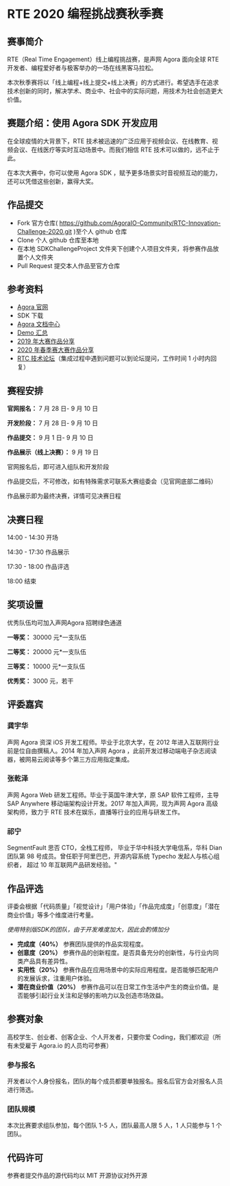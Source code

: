 # RTE 2020 编程挑战赛秋季赛

## 赛事简介

RTE（Real Time Engagement）线上编程挑战赛，是声网 Agora 面向全球 RTE 开发者、编程爱好者与极客举办的一场在线黑客马拉松。

本次秋季赛将以「线上编程+线上提交+线上决赛」的方式进行。希望选手在追求技术创新的同时，解决学术、商业中、社会中的实际问题，用技术为社会创造更大价值。

## 赛题介绍：使用 Agora SDK 开发应用

在全球疫情的大背景下，RTE 技术被迅速的广泛应用于视频会议、在线教育、视频会议、在线医疗等实时互动场景中。而我们相信 RTE 技术可以做的，远不止于此。

在本次大赛中，你可以使用 Agora SDK ，赋予更多场景实时音视频互动的能力，还可以凭借这些创新，赢得大奖。

## 作品提交
* Fork 官方仓库( https://github.com/AgoraIO-Community/RTC-Innovation-Challenge-2020.git )至个人 github 仓库
* Clone 个人 github 仓库至本地
* 在本地 SDKChallengeProject 文件夹下创建个人项目文件夹，将参赛作品放置个人文件夹
* Pull Request 提交本人作品至官方仓库

## 参考资料
* [Agora 官网](https://www.agora.io/cn/)
* SDK 下载
* [Agora 文档中心](https://docs.agora.io/cn)
* [Demo 汇总](https://rtcdeveloper.com/t/topic/12820)
* [2019 年大赛作品分享](https://github.com/AgoraIO-Community/AI-in-RTC_ProgrammingChallenge)
* [2020 年春季赛大赛作品分享](https://github.com/AgoraIO-Community/RTC-Hackathon)
* [RTC 技术论坛](https://rtcdeveloper.com/)（集成过程中遇到问题可以到论坛提问，工作时间 1 小时内回复）

## 赛程安排

**官网报名：** 7 月 28 日- 9 月 10 日

**开发阶段：** 7 月 28 日- 9 月 10 日

**作品提交：** 9 月 1 日- 9 月 10 日

**作品展示（线上决赛）：** 9 月 19 日

官网报名后，即可进入组队和开发阶段

作品提交后，不可修改，如有特殊需求可联系大赛组委会（见官网底部二维码）

作品展示即为最终决赛，详情可见决赛日程

## 决赛日程
14:00 - 14:30 开场

14:30 - 17:30 作品展示

17:30 - 18:00 作品评选

18:00 结束

## 奖项设置
优秀队伍均可加入声网Agora 招聘绿色通道

**一等奖：** 30000 元*一支队伍

**二等奖：** 20000 元*一支队伍

**三等奖：** 10000 元*一支队伍

**优秀奖：** 3000 元，若干

## 评委嘉宾
### 龚宇华
声网 Agora 资深 iOS 开发工程师。毕业于北京大学，在 2012 年进入互联网行业前是位自由撰稿人。2014 年加入声网 Agora ，此前开发过移动端电子杂志阅读器，被网易云阅读等多个第三方应用指定集成。

### 张乾泽
声网 Agora Web 研发工程师。毕业于英国牛津大学，原 SAP 软件工程师，主导 SAP Anywhere 移动端架构设计开发。2017 年加入声网，现为声网 Agora 高级架构师，致力于 RTE 技术在娱乐，直播等行业的应用与研发工作。

### 祁宁
SegmentFault 思否 CTO，全栈工程师， 毕业于华中科技大学电信系，华科 Dian 团队第 98 号成员。曾任职于阿里巴巴，开源内容系统 Typecho 发起人与核心组织者， 超过 10 年互联网产品研发经验。"

## 作品评选
评委会根据「代码质量」「视觉设计」「用户体验」「作品完成度」「创意度」「潜在商业价值」等多个维度进行考量。

*使用特别版SDK的团队，由于开发难度加大，因此会酌情加分*

* **完成度（40%）**
参赛团队提供的作品实现程度。
* **创意度（20%）**
参赛作品的创新程度。是否具备充分的创新性，与行业内同类产品具有差异性。
* **实用性（20%）**
参赛作品在应用场景中的实际应用程度。是否能够匹配用户的发展诉求，注重用户体验。
* **潜在商业价值（20%）**
参赛作品可以在日常工作生活中产生的商业价值。是否能够引起行业关注和足够的影响力以及创造市场效益。

## 参赛对象
高校学生、创业者、创客企业、个人开发者，只要你爱 Coding，我们都欢迎（所有未受雇于 Agora.io 的人员均可参赛）
### 参与报名
开发者以个人身份报名，团队的每个成员都要单独报名。报名后官方会对报名人员进行筛选。
### 团队规模
本次比赛要求组队参加，每个团队 1-5 人，团队最高人限 5 人，1 人只能参与 1 个团队。

## 代码许可

参赛者提交作品的源代码均以 MIT 开源协议对外开源